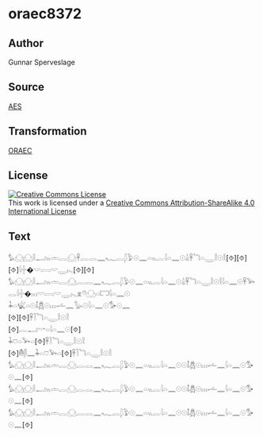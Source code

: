 # oraec8372

## Author

Gunnar Sperveslage

## Source

[AES](https://github.com/simondschweitzer/aes)

## Transformation

[ORAEC](https://oraec.github.io/)

## License

<a rel="license" href="http://creativecommons.org/licenses/by-sa/4.0/"><img alt="Creative Commons License" style="border-width:0" src="https://i.creativecommons.org/l/by-sa/4.0/88x31.png" /></a><br />This work is licensed under a <a rel="license" href="http://creativecommons.org/licenses/by-sa/4.0/">Creative Commons Attribution-ShareAlike 4.0 International License</a>

## Text

𓅊𓈌𓈌𓎛𓂝𓏭𓏛𓐛𓈌𓋹𓐛𓂋𓈖𓆑𓐛𓆄𓅱𓇳𓈖𓏏𓏭𓐛𓇋𓏏𓈖𓇳𓏙𓋹𓆓𓏏𓇾𓎛𓇳𓎛[⯑][⯑][⯑]𓇋𓏶�𓎟𓇯𓎟𓇾𓏤𓈅[⯑][⯑]<br>
𓅊𓈌𓈌𓎛𓂝𓏭𓏛𓐛𓈌𓐛𓂋𓈖𓆑𓐛𓆄𓅱𓇳𓈖𓏏𓏭𓐛𓇋𓏏𓈖𓇳𓏙𓋹𓆓𓏏𓇾𓎛𓇳𓎛𓇋𓏏𓈖𓇳𓋹𓅨𓂋𓇋𓏶�𓏥𓎟𓇯𓎟𓇾𓏤𓈅𓁷𓄣𓈌𓏏𓉐𓇋𓏏𓈖𓇳<br>
𓇓𓏏𓆤𓏏𓇳𓄤𓆣𓇳𓏥𓌡𓈖𓅭𓇳𓇋𓏏𓈖𓇳𓅜𓇳𓈖<br>
[⯑][⯑]𓋹𓍘𓆓𓏏𓇾𓎛𓇳𓎛<br>
[⯑]𓐛𓂝𓎡𓏏𓇋𓏏𓈖𓇳[⯑]<br>
𓇓𓈞𓏏𓅨𓏏[⯑]𓋹𓍘𓆓𓏏𓇾𓎛𓇳𓎛<br>
[⯑]𓄟𓋴𓈖𓇓𓏏𓈞𓅨𓏏[⯑]𓋹𓍘𓆓𓏏𓇾𓎛𓇳𓎛<br>
𓅊𓈌𓈌𓎛𓂝𓏭𓏛𓐛𓈌𓐛𓂋𓈖𓆑𓐛𓆄𓅱𓇳𓈖𓏏𓏭𓐛𓇋𓏏𓈖𓇳𓇳𓄤𓆣𓇳𓏥𓌡𓈖𓇋𓏏𓈖𓇳𓅜𓇳𓈖[⯑]<br>
𓅊𓈌𓈌𓎛𓂝𓏭𓏛𓐛𓈌𓐛𓂋𓈖𓆑𓐛𓆄𓅱𓇳𓈖𓏏𓏭𓐛𓇋𓏏𓈖𓇳𓇳𓄤𓆣𓇳𓏥𓌡𓈖𓇋𓏏𓈖𓇳𓅜𓇳𓈖[⯑]<br>
𓅊𓈌𓈌𓎛𓂝𓏭𓏛𓐛𓈌𓐛𓂋𓈖𓆑𓐛𓆄𓅱𓇳𓈖𓏏𓏭𓐛𓇋𓏏𓈖𓇳𓇳𓄤𓆣𓇳𓏥𓌡𓈖𓇋𓏏𓈖𓇳𓅜𓇳𓈖[⯑]<br>
